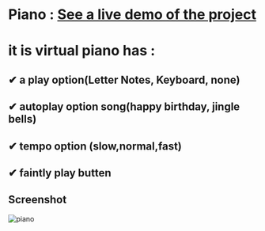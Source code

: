 # Piano : [See a live demo of the project](https://ahmed-roshdy-1.github.io/Piano/Index.html)

# it is virtual piano has : 
##  ✔ a play option(Letter Notes, Keyboard, none)
##  ✔ autoplay option song(happy birthday, jingle bells)
##  ✔ tempo option (slow,normal,fast)
##  ✔ faintly play butten

## Screenshot 
![piano](https://user-images.githubusercontent.com/65695097/125708569-412c923b-d47c-4f76-87b4-fee9832d909c.png)

